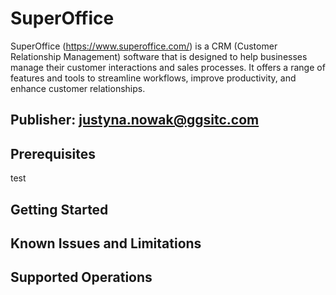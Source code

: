 # SuperOffice
SuperOffice (https://www.superoffice.com/) is a CRM (Customer Relationship Management) software that is designed to help businesses manage their customer interactions and sales processes. It offers a range of features and tools to streamline workflows, improve productivity, and enhance customer relationships.

## Publisher: justyna.nowak@ggsitc.com

## Prerequisites
test

## Getting Started


## Known Issues and Limitations


## Supported Operations
